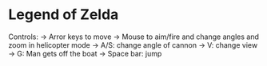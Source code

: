 Legend of Zelda
=========================

Controls:
-> Arror keys to move
-> Mouse to aim/fire and change angles and zoom in helicopter mode
-> A/S: change angle of cannon
-> V: change view
-> G: Man gets off the boat
-> Space bar: jump